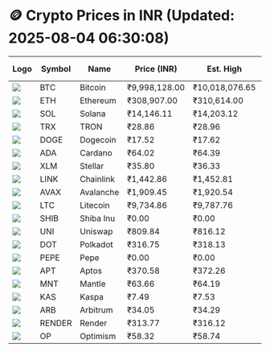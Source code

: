 # 🪙 Crypto Prices in INR (Updated: 2025-08-04 06:30:08)

| Logo | Symbol | Name       | Price (INR) | Est. High | Est. Low | Gross Profit | Fees | Net Profit | ROI % |
|------|--------|------------|-------------|-----------|----------|---------------|------|-------------|--------|
| ![](https://coin-images.coingecko.com/coins/images/1/large/bitcoin.png?1696501400) | BTC    | Bitcoin    | ₹9,998,128.00 | ₹10,018,076.65 | ₹9,978,179.35 | ₹399.85 | ₹200.00 | ₹199.85 | 0.20% |
| ![](https://coin-images.coingecko.com/coins/images/279/large/ethereum.png?1696501628) | ETH    | Ethereum   | ₹308,907.00 | ₹310,614.00 | ₹307,200.00 | ₹1,111.33 | ₹200.00 | ₹911.33 | 0.91% |
| ![](https://coin-images.coingecko.com/coins/images/4128/large/solana.png?1718769756) | SOL    | Solana     | ₹14,146.11 | ₹14,203.12 | ₹14,089.10 | ₹809.35 | ₹200.00 | ₹609.35 | 0.61% |
| ![](https://coin-images.coingecko.com/coins/images/1094/large/tron-logo.png?1696502193) | TRX    | TRON       | ₹28.86 | ₹28.96 | ₹28.76 | ₹709.37 | ₹200.00 | ₹509.37 | 0.51% |
| ![](https://coin-images.coingecko.com/coins/images/5/large/dogecoin.png?1696501409) | DOGE   | Dogecoin   | ₹17.52 | ₹17.62 | ₹17.42 | ₹1,136.56 | ₹200.00 | ₹936.56 | 0.94% |
| ![](https://coin-images.coingecko.com/coins/images/975/large/cardano.png?1696502090) | ADA    | Cardano    | ₹64.02 | ₹64.39 | ₹63.65 | ₹1,164.19 | ₹200.00 | ₹964.19 | 0.96% |
| ![](https://coin-images.coingecko.com/coins/images/100/large/fmpFRHHQ_400x400.jpg?1735231350) | XLM    | Stellar    | ₹35.80 | ₹36.33 | ₹35.27 | ₹3,028.41 | ₹200.00 | ₹2,828.41 | 2.83% |
| ![](https://coin-images.coingecko.com/coins/images/877/large/chainlink-new-logo.png?1696502009) | LINK   | Chainlink  | ₹1,442.86 | ₹1,452.81 | ₹1,432.91 | ₹1,388.71 | ₹200.00 | ₹1,188.71 | 1.19% |
| ![](https://coin-images.coingecko.com/coins/images/12559/large/Avalanche_Circle_RedWhite_Trans.png?1696512369) | AVAX   | Avalanche  | ₹1,909.45 | ₹1,920.54 | ₹1,898.36 | ₹1,168.32 | ₹200.00 | ₹968.32 | 0.97% |
| ![](https://coin-images.coingecko.com/coins/images/2/large/litecoin.png?1696501400) | LTC    | Litecoin   | ₹9,734.86 | ₹9,787.76 | ₹9,681.96 | ₹1,092.76 | ₹200.00 | ₹892.76 | 0.89% |
| ![](https://coin-images.coingecko.com/coins/images/11939/large/shiba.png?1696511800) | SHIB   | Shiba Inu  | ₹0.00 | ₹0.00 | ₹0.00 | ₹1,057.07 | ₹200.00 | ₹857.07 | 0.86% |
| ![](https://coin-images.coingecko.com/coins/images/12504/large/uniswap-logo.png?1720676669) | UNI    | Uniswap    | ₹809.84 | ₹816.12 | ₹803.56 | ₹1,563.17 | ₹200.00 | ₹1,363.17 | 1.36% |
| ![](https://coin-images.coingecko.com/coins/images/12171/large/polkadot.png?1696512008) | DOT    | Polkadot   | ₹316.75 | ₹318.13 | ₹315.37 | ₹874.21 | ₹200.00 | ₹674.21 | 0.67% |
| ![](https://coin-images.coingecko.com/coins/images/29850/large/pepe-token.jpeg?1696528776) | PEPE   | Pepe       | ₹0.00 | ₹0.00 | ₹0.00 | ₹1,014.92 | ₹200.00 | ₹814.92 | 0.81% |
| ![](https://coin-images.coingecko.com/coins/images/26455/large/aptos_round.png?1696525528) | APT    | Aptos      | ₹370.58 | ₹372.26 | ₹368.90 | ₹913.27 | ₹200.00 | ₹713.27 | 0.71% |
| ![](https://coin-images.coingecko.com/coins/images/30980/large/Mantle-Logo-mark.png?1739213200) | MNT    | Mantle     | ₹63.66 | ₹64.19 | ₹63.13 | ₹1,682.27 | ₹200.00 | ₹1,482.27 | 1.48% |
| ![](https://coin-images.coingecko.com/coins/images/25751/large/kaspa-icon-exchanges.png?1696524837) | KAS    | Kaspa      | ₹7.49 | ₹7.53 | ₹7.45 | ₹1,006.37 | ₹200.00 | ₹806.37 | 0.81% |
| ![](https://coin-images.coingecko.com/coins/images/16547/large/arb.jpg?1721358242) | ARB    | Arbitrum   | ₹34.05 | ₹34.29 | ₹33.81 | ₹1,392.89 | ₹200.00 | ₹1,192.89 | 1.19% |
| ![](https://coin-images.coingecko.com/coins/images/11636/large/rndr.png?1696511529) | RENDER | Render     | ₹313.77 | ₹316.12 | ₹311.41 | ₹1,512.45 | ₹200.00 | ₹1,312.45 | 1.31% |
| ![](https://coin-images.coingecko.com/coins/images/25244/large/Optimism.png?1696524385) | OP     | Optimism   | ₹58.32 | ₹58.74 | ₹57.90 | ₹1,445.56 | ₹200.00 | ₹1,245.56 | 1.25% |
